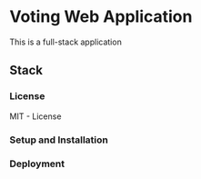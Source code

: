 # Voting Web Application

This is a full-stack application

## Stack

### License

MIT - License

### Setup and Installation

### Deployment